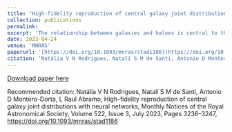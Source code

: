 ```yaml
---
title: "High-fidelity reproduction of central galaxy joint distributions with Neural Networks"
collection: publications
permalink: 
excerpt: 'The relationship between galaxies and haloes is central to the description of galaxy formation, and a fundamental step towards extracting precise cosmological information from galaxy maps. However, this connection involves several complex processes that are interconnected. Machine Learning methods are flexible tools that can learn complex correlations between a large number of features, but are traditionally designed as deterministic estimators. In this work, we use the IllustrisTNG300-1 simulation and apply neural networks in a binning classification scheme to predict probability distributions of central galaxy properties, namely stellar mass, colour, specific star formation rate, and radius, using as input features the halo mass, concentration, spin, age, and the overdensity on a scale of 3 h−1 Mpc. The model captures the intrinsic scatter in the relation between halo and galaxy properties, and can thus be used to quantify the uncertainties related to the stochasticity of the galaxy properties with respect to the halo properties. In particular, with our proposed method, one can define and accurately reproduce the properties of the different galaxy populations in great detail. We demonstrate the power of this tool by directly comparing traditional single-point estimators and the predicted joint probability distributions, and also by computing the power spectrum of a large number of tracers defined on the basis of the predicted colour-stellar mass diagram. We show that the neural networks reproduce clustering statistics of the individual galaxy populations with excellent precision and accuracy. '
date: 2023-04-24
venue: 'MNRAS'
paperurl: '[https://doi.org/10.1093/mnras/stad1186](https://doi.org/10.1093/mnras/stad1186)'
citation: 'Natália V N Rodrigues, Natalí S M de Santi, Antonio D Montero-Dorta, L Raul Abramo, High-fidelity reproduction of central galaxy joint distributions with neural networks, Monthly Notices of the Royal Astronomical Society, Volume 522, Issue 3, July 2023, Pages 3236–3247, https://doi.org/10.1093/mnras/stad1186'
---
```


[Download paper here](https://arxiv.org/abs/2301.06398)

Recommended citation: Natália V N Rodrigues, Natalí S M de Santi, Antonio D Montero-Dorta, L Raul Abramo, High-fidelity reproduction of central galaxy joint distributions with neural networks, Monthly Notices of the Royal Astronomical Society, Volume 522, Issue 3, July 2023, Pages 3236–3247, https://doi.org/10.1093/mnras/stad1186

